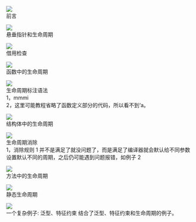 ![](./img/2022-08-17-15-38-59.png)  
前言

![](./img/2022-08-17-15-40-44.png)  
悬垂指针和生命周期

![](./img/2022-08-17-15-42-51.png)  
借用检查

![](./img/2022-08-17-15-49-54.png)  
函数中的生命周期

![](./img/2022-08-17-16-23-10.png)  
生命周期标注语法  
1，mmmi  
2，这里可能教程省略了函数定义部分的代码，所以看不到‘a。

![](./img/2022-08-17-16-30-20.png)  
结构体中的生命周期

![](./img/2022-08-17-16-54-34.png)  
生命周期消除  
1，消除规则 1 并不是满足了就没问题了，而是满足了编译器就会默认给不同参数设置默认不同的周期，之后仍可能遇到问题报错，如例子 2

![](./img/2022-08-17-17-05-51.png)  
方法中的生命周期

![](./img/2022-08-17-17-11-44.png)  
静态生命周期

![](./img/2022-08-17-17-14-03.png)  
一个复杂例子: 泛型、特征约束
结合了泛型、特征约束和生命周期的例子。
